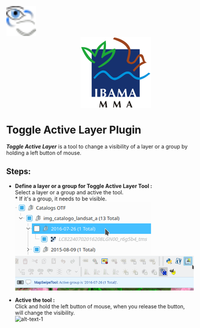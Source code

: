 <img src="toggleactivelayer.png" width="80" height="80"/>
<img src="doc/ibama.svg" hspace="200"/>

# Toggle Active Layer Plugin  

***Toggle Active Layer*** is a tool to change a visibility of a layer or a group by holding a left button of mouse.  

## Steps: ##  

* **Define a layer or a group for Toggle Active Layer Tool :**  
Select a layer or a group and active the tool.  
\* If it's a group, it needs to be visible.  
![alt-text-1](doc/select_layer.png "Select a layer")  
![alt-text-1](doc/active_tool.png "Active the tool")  

* **Active the tool :**  
Click and hold the left button of mouse, when you release the button, will change the visibility.  
![alt-text-1](doc/toggle.gif "Action")  
